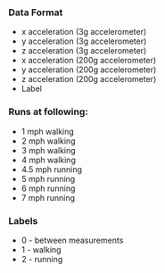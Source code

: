 ### Data Format
* x acceleration (3g accelerometer)
* y acceleration (3g accelerometer)
* z acceleration (3g accelerometer)
* x acceleration (200g accelerometer)
* y acceleration (200g accelerometer)
* z acceleration (200g accelerometer)
* Label

### Runs at following:
* 1 mph walking
* 2 mph walking
* 3 mph walking
* 4 mph walking
* 4.5 mph running
* 5 mph running
* 6 mph running
* 7 mph running


### Labels
* 0 - between measurements
* 1 - walking
* 2 - running